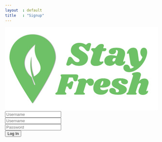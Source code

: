 ```yaml
---
layout  : default
title   : "Signup"
---
```


<img id='logo-groen' src="/resources/images/logo_groen.png">

<div class="form-wrap">
<form class="signup-form">
    <label for="signup-email"><i class="fa fa-envelope-o" aria-hidden="true"></i></label>
    <input type="text" placeholder="Username" id="signup-email" class="signup-input"/>
    <br>
    <label for="signup-username"><i class="fa fa-user" aria-hidden="true"></i></label>
    <input type="text" placeholder="Username" id="signup-username" class="signup-input"/>
    <br>
    <label for="signup-password"><i class="fa fa-lock" aria-hidden="true"></i></label>
    <input type="password" placeholder="Password" id="signup-password" class="signup-input"/>
    <br>
    <button type="submit" class="signup-btn">Log In</button>
  </form>
</div>

